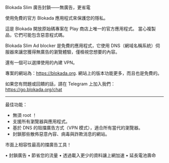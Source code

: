 Blokada Slim 廣告封鎖——無廣告，更省電

使用免費的官方 Blokada 應用程式來保護您的隱私。

這是 Blokada 開放原始碼專案在 Play 商店上唯一的官方應用程式。 當心複製品，它們可能包含惡意程式碼。

Blokada Slim Ad blocker 是免費的應用程式，它使用 DNS（網域名稱系統）伺服器來讓您獲得無廣告的瀏覽體驗，僅檢視您想要的內容。

還有一個可以選擇使用的內建 VPN。

專案的網站為：https://blokada.org. 網站上的版本功能更多，而且也是免費的。

如果您有問題或回饋的話，請在 Telegram 上加入我們：https://go.blokada.org/chat

----

最佳功能：
- 無須 root ！
- 支援所有瀏覽器與應用程式。
- 基於 DNS 的阻擋廣告方式（VPN 模式），適合所有當代的瀏覽器。
- 封鎖那些散佈惡意內容、病毒與詐欺消息的網站。

市面上相容性最高的擋廣告工具！

• 封鎖廣告 • 節省您的流量 • 透過載入更少的資料讓上網加速 • 延長電池壽命
